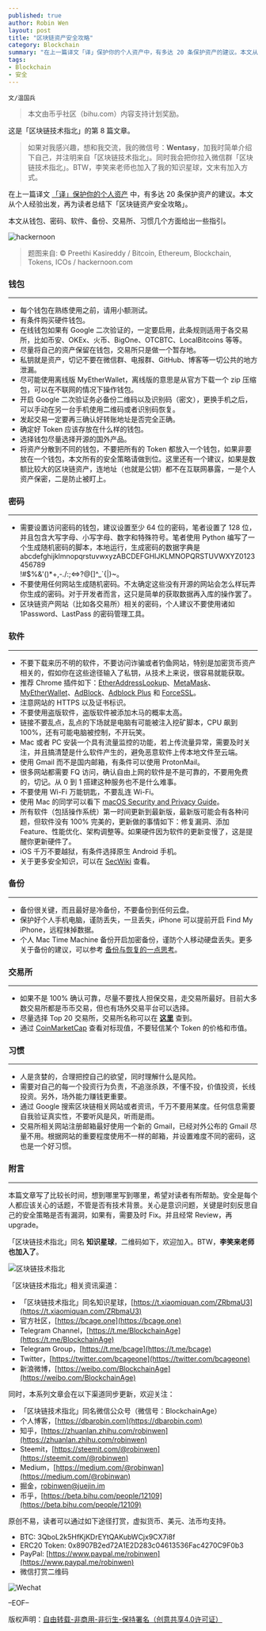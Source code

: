 ```yaml
---
published: true
author: Robin Wen
layout: post
title: "区块链资产安全攻略"
category: Blockchain
summary: "在上一篇译文「译」保护你的个人资产中，有多达 20 条保护资产的建议。本文从个人经验出发，再为读者总结下「区块链资产安全攻略」。本文从钱包、密码、软件、备份、交易所、习惯几个方面给出一些指引。本篇文章写了比较长时间，想到哪里写到哪里，希望对读者有所帮助。安全是每个人都应该关心的话题，不管是否有技术背景。关心是意识问题，关键是时刻反思自己的安全策略是否有漏洞，如果有，需要及时 Fix。并且经常 Review，再 upgrade。"
tags:
- Blockchain
- 安全
---
```


`文/温国兵`

> 本文由币乎社区（bihu.com）内容支持计划奖励。

这是「区块链技术指北」的第 8 篇文章。

> 如果对我感兴趣，想和我交流，我的微信号：**Wentasy**，加我时简单介绍下自己，并注明来自「区块链技术指北」。同时我会把你拉入微信群「区块链技术指北」。BTW，李笑来老师也加入了我的知识星球，文末有加入方式。

在上一篇译文 [「译」保护你的个人资产](http://dbarobin.com/2017/12/13/blockchain-protect-your-funds) 中，有多达 20 条保护资产的建议。本文从个人经验出发，再为读者总结下「区块链资产安全攻略」。

本文从钱包、密码、软件、备份、交易所、习惯几个方面给出一些指引。

![hackernoon](https://i.imgur.com/O07H43e.jpg)

> 题图来自: © Preethi Kasireddy / Bitcoin, Ethereum, Blockchain, Tokens, ICOs / hackernoon.com

### 钱包
***

* 每个钱包在熟练使用之前，请用小额测试。
* 有条件购买硬件钱包。
* 在线钱包如果有 Google 二次验证的，一定要启用，此条规则适用于各交易所，比如币安、OKEx、火币、BigOne、OTCBTC、LocalBitcoins 等等。
* 尽量将自己的资产保留在钱包，交易所只是做一个暂存地。
* 私钥就是资产，切记不要在微信群、电报群、GitHub、博客等一切公共的地方泄漏。
* 尽可能使用离线版 MyEtherWallet，离线版的意思是从官方下载一个 zip 压缩包，可以在不联网的情况下操作钱包。
* 开启 Google 二次验证务必备份二维码以及识别码（密文），更换手机之后，可以手动在另一台手机使用二维码或者识别码恢复。
* 发起交易一定要再三确认好转账地址是否完全正确。
* 确定好 Token 应该存放在什么样的钱包。
* 选择钱包尽量选择开源的国外产品。
* 将资产分散到不同的钱包，不要把所有的 Token 都放入一个钱包，如果非要放在一个钱包，本文所有的安全策略请做到位。这里还有一个建议，如果是数额比较大的区块链资产，连地址（也就是公钥）都不在互联网暴露，一是个人资产保密，二是防止被盯上。

### 密码
***

* 需要设置访问密码的钱包，建议设置至少 64 位的密码，笔者设置了 128 位，并且包含大写字母、小写字母、数字和特殊符号。笔者使用 Python 编写了一个生成随机密码的脚本，本地运行，生成密码的数据字典是 abcdefghijklmnopqrstuvwxyzABCDEFGHIJKLMNOPQRSTUVWXYZ0123456789 \
!#$%&'()*+,-./:;<=>?@[\]^_\`{|}~。
* 不要使用任何网站生成随机密码。不太确定这些没有开源的网站会怎么样玩弄你生成的密码。对于开发者而言，这只是简单的获取数据再入库的操作罢了。
* 区块链资产网站（比如各交易所）相关的密码，个人建议不要使用诸如 1Password、LastPass 的密码管理工具。

### 软件
***

* 不要下载来历不明的软件，不要访问诈骗或者钓鱼网站，特别是加密货币资产相关的，假如你在这些途径输入了私钥，从技术上来说，很容易就能获取。
* 推荐 Chrome 插件如下：[EtherAddressLookup](https://chrome.google.com/webstore/detail/etheraddresslookup/pdknmigbbbhmllnmgdfalmedcmcefdfn)、[MetaMask](https://chrome.google.com/webstore/detail/metamask/nkbihfbeogaeaoehlefnkodbefgpgknn)、[MyEtherWallet](https://chrome.google.com/webstore/detail/myetherwallet/nlbmnnijcnlegkjjpcfjclmcfggfefdm)、[AdBlock](https://chrome.google.com/webstore/detail/adblock/gighmmpiobklfepjocnamgkkbiglidom)、[Adblock Plus](https://chrome.google.com/webstore/detail/adblock-plus/cfhdojbkjhnklbpkdaibdccddilifddb) 和 [ForceSSL](https://chrome.google.com/webstore/detail/forcessl/bljkjfinmjgppmnmbemglboechkjbhka)。
* 注意网站的 HTTPS 以及证书标识。
* 不要使用盗版软件，盗版软件被添加木马的概率太高。
* 链接不要乱点，乱点的下场就是电脑有可能被注入挖矿脚本，CPU 飙到 100%，还有可能电脑被控制，不开玩笑。
* Mac 或者 PC 安装一个具有流量监控的功能，若上传流量异常，需要及时关注，并且搞清楚是什么软件产生的，避免恶意软件上传本地文件至云端。
* 使用 Gmail 而不是国内邮箱，有条件可以使用 ProtonMail。
* 很多网站都需要 FQ 访问，确认自由上网的软件是不是可靠的，不要用免费的，切记。从 0 到 1 搭建这种服务也不是什么难事。
* 不要使用 Wi-Fi 万能钥匙，不要乱连 Wi-Fi。
* 使用 Mac 的同学可以看下 [macOS Security and Privacy Guide](https://github.com/drduh/macOS-Security-and-Privacy-Guide)。
* 所有软件（包括操作系统）第一时间更新到最新版，最新版可能会有各种问题，但软件没有 100% 完美的，更新做的事情如下：修复漏洞、添加 Feature、性能优化、架构调整等。如果硬件因为软件的更新变慢了，这是提醒你更新硬件了。
* iOS 千万不要越狱，有条件选择原生 Android 手机。
* 关于更多安全知识，可以在 [SecWiki](https://www.sec-wiki.com) 查看。

### 备份
***

* 备份很关键，而且最好是冷备份，不要备份到任何云盘。
* 保护好个人手机电脑，谨防丢失，一旦丢失，iPhone 可以提前开启 Find My iPhone，远程抹掉数据。
* 个人 Mac Time Machine 备份开启加密备份，谨防个人移动硬盘丢失。更多关于备份的建议，可以参考 [备份与恢复的一点思考](https://dbarobin.com/2017/11/17/thoughts-on-backup-and-recovery)。

### 交易所
***

* 如果不是 100% 确认可靠，尽量不要找人担保交易，走交易所最好。目前大多数交易所都是币币交易，但也有场外交易平台可以选择。
* 尽量选择 Top 20 交易所，交易所名称可以在 **[这里](https://coinmarketcap.com/exchanges/volume/24-hour)** 查到。
* 通过 [CoinMarketCap](https://coinmarketcap.com) 查看对标现值，不要轻信某个 Token 的价格和市值。

### 习惯
***

* 人是贪婪的，合理把控自己的欲望，同时理解什么是风险。
* 需要对自己的每一个投资行为负责，不追涨杀跌，不懂不投，价值投资，长线投资。另外，场外能力赚钱更重要。
* 通过 Google 搜索区块链相关网站或者资讯，千万不要用某度。任何信息需要自我验证真实性，不要听风是风，听雨是雨。
* 交易所相关网站注册邮箱最好使用一个新的 Gmail，已经对外公布的 Gmail 尽量不用。根据网站的重要程度使用不一样的邮箱，并设置难度不同的密码，这也是一个好习惯。

### 附言
***

本篇文章写了比较长时间，想到哪里写到哪里，希望对读者有所帮助。安全是每个人都应该关心的话题，不管是否有技术背景。关心是意识问题，关键是时刻反思自己的安全策略是否有漏洞，如果有，需要及时 Fix。并且经常 Review，再 upgrade。

「区块链技术指北」同名 **知识星球**，二维码如下，欢迎加入。BTW，**李笑来老师也加入了**。

![区块链技术指北](https://i.imgur.com/pQxlDqF.jpg)

「区块链技术指北」相关资讯渠道：

* 「区块链技术指北」同名知识星球，[https://t.xiaomiquan.com/ZRbmaU3](https://t.xiaomiquan.com/ZRbmaU3)
* 官方社区，[https://bcage.one](https://bcage.one)
* Telegram Channel，[https://t.me/BlockchainAge](https://t.me/BlockchainAge)
* Telegram Group，[https://t.me/bcage](https://t.me/bcage)
* Twitter，[https://twitter.com/bcageone](https://twitter.com/bcageone)
* 新浪微博，[https://weibo.com/BlockchainAge](https://weibo.com/BlockchainAge)

同时，本系列文章会在以下渠道同步更新，欢迎关注：

* 「区块链技术指北」同名微信公众号（微信号：BlockchainAge）
* 个人博客，[https://dbarobin.com](https://dbarobin.com)
* 知乎，[https://zhuanlan.zhihu.com/robinwen](https://zhuanlan.zhihu.com/robinwen)
* Steemit，[https://steemit.com/@robinwen](https://steemit.com/@robinwen)
* Medium，[https://medium.com/@robinwan](https://medium.com/@robinwan)
* 掘金，[robinwen@juejin.im](https://juejin.im/user/5673ccae60b2260ee435f89a/posts)
* 币乎，[https://beta.bihu.com/people/12109](https://beta.bihu.com/people/12109)

原创不易，读者可以通过如下途径打赏，虚拟货币、美元、法币均支持。

* BTC: 3QboL2k5HfKjKDrEYtQAKubWCjx9CX7i8f
* ERC20 Token: 0x8907B2ed72A1E2D283c04613536Fac4270C9F0b3
* PayPal: [https://www.paypal.me/robinwen](https://www.paypal.me/robinwen)
* 微信打赏二维码

![Wechat](https://i.imgur.com/SzoNl5b.jpg)

–EOF–

版权声明：[自由转载-非商用-非衍生-保持署名（创意共享4.0许可证）](http://creativecommons.org/licenses/by-nc-nd/4.0/deed.zh)